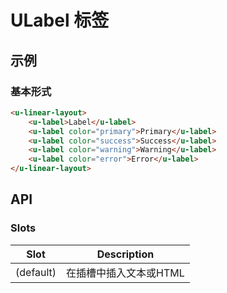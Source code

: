# ULabel 标签

## 示例
### 基本形式

``` html
<u-linear-layout>
    <u-label>Label</u-label>
    <u-label color="primary">Primary</u-label>
    <u-label color="success">Success</u-label>
    <u-label color="warning">Warning</u-label>
    <u-label color="error">Error</u-label>
</u-linear-layout>
```

## API
### Slots

| Slot | Description |
| ---- | ----------- |
| (default) | 在插槽中插入文本或HTML |
